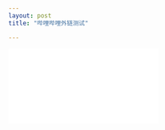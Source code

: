 ```yaml
---
layout: post
title: "哔哩哔哩外链测试"

---
```


<iframe src="//player.bilibili.com/player.html?aid=23849878&cid=39887985&page=1" scrolling="no" border="0" frameborder="no" framespacing="0" allowfullscreen="true"> </iframe>
